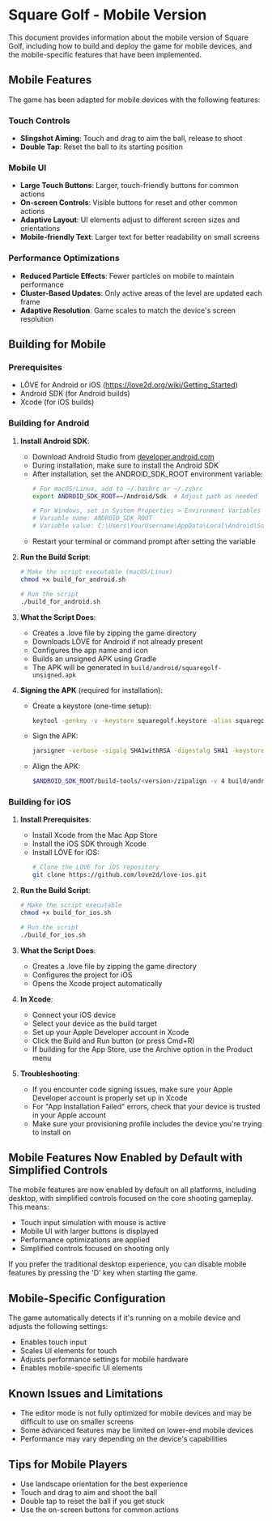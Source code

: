 # Square Golf - Mobile Version

This document provides information about the mobile version of Square Golf, including how to build and deploy the game for mobile devices, and the mobile-specific features that have been implemented.

## Mobile Features

The game has been adapted for mobile devices with the following features:

### Touch Controls

- **Slingshot Aiming**: Touch and drag to aim the ball, release to shoot
- **Double Tap**: Reset the ball to its starting position

### Mobile UI

- **Large Touch Buttons**: Larger, touch-friendly buttons for common actions
- **On-screen Controls**: Visible buttons for reset and other common actions
- **Adaptive Layout**: UI elements adjust to different screen sizes and orientations
- **Mobile-friendly Text**: Larger text for better readability on small screens

### Performance Optimizations

- **Reduced Particle Effects**: Fewer particles on mobile to maintain performance
- **Cluster-Based Updates**: Only active areas of the level are updated each frame
- **Adaptive Resolution**: Game scales to match the device's screen resolution

## Building for Mobile

### Prerequisites

- LÖVE for Android or iOS (https://love2d.org/wiki/Getting_Started)
- Android SDK (for Android builds)
- Xcode (for iOS builds)

### Building for Android

1. **Install Android SDK**:
   - Download Android Studio from [developer.android.com](https://developer.android.com/studio)
   - During installation, make sure to install the Android SDK
   - After installation, set the ANDROID_SDK_ROOT environment variable:
     ```bash
     # For macOS/Linux, add to ~/.bashrc or ~/.zshrc
     export ANDROID_SDK_ROOT=~/Android/Sdk  # Adjust path as needed
     
     # For Windows, set in System Properties > Environment Variables
     # Variable name: ANDROID_SDK_ROOT
     # Variable value: C:\Users\YourUsername\AppData\Local\Android\Sdk
     ```
   - Restart your terminal or command prompt after setting the variable

2. **Run the Build Script**:
   ```bash
   # Make the script executable (macOS/Linux)
   chmod +x build_for_android.sh
   
   # Run the script
   ./build_for_android.sh
   ```

3. **What the Script Does**:
   - Creates a .love file by zipping the game directory
   - Downloads LÖVE for Android if not already present
   - Configures the app name and icon
   - Builds an unsigned APK using Gradle
   - The APK will be generated in `build/android/squaregolf-unsigned.apk`

4. **Signing the APK** (required for installation):
   - Create a keystore (one-time setup):
     ```bash
     keytool -genkey -v -keystore squaregolf.keystore -alias squaregolf -keyalg RSA -keysize 2048 -validity 10000
     ```
   - Sign the APK:
     ```bash
     jarsigner -verbose -sigalg SHA1withRSA -digestalg SHA1 -keystore squaregolf.keystore build/android/squaregolf-unsigned.apk squaregolf
     ```
   - Align the APK:
     ```bash
     $ANDROID_SDK_ROOT/build-tools/<version>/zipalign -v 4 build/android/squaregolf-unsigned.apk build/android/squaregolf.apk
     ```

### Building for iOS

1. **Install Prerequisites**:
   - Install Xcode from the Mac App Store
   - Install the iOS SDK through Xcode
   - Install LÖVE for iOS:
     ```bash
     # Clone the LÖVE for iOS repository
     git clone https://github.com/love2d/love-ios.git
     ```

2. **Run the Build Script**:
   ```bash
   # Make the script executable
   chmod +x build_for_ios.sh
   
   # Run the script
   ./build_for_ios.sh
   ```

3. **What the Script Does**:
   - Creates a .love file by zipping the game directory
   - Configures the project for iOS
   - Opens the Xcode project automatically

4. **In Xcode**:
   - Connect your iOS device
   - Select your device as the build target
   - Set up your Apple Developer account in Xcode
   - Click the Build and Run button (or press Cmd+R)
   - If building for the App Store, use the Archive option in the Product menu

5. **Troubleshooting**:
   - If you encounter code signing issues, make sure your Apple Developer account is properly set up in Xcode
   - For "App Installation Failed" errors, check that your device is trusted in your Apple account
   - Make sure your provisioning profile includes the device you're trying to install on

## Mobile Features Now Enabled by Default with Simplified Controls

The mobile features are now enabled by default on all platforms, including desktop, with simplified controls focused on the core shooting gameplay. This means:

- Touch input simulation with mouse is active
- Mobile UI with larger buttons is displayed
- Performance optimizations are applied
- Simplified controls focused on shooting only

If you prefer the traditional desktop experience, you can disable mobile features by pressing the 'D' key when starting the game.

## Mobile-Specific Configuration

The game automatically detects if it's running on a mobile device and adjusts the following settings:

- Enables touch input
- Scales UI elements for touch
- Adjusts performance settings for mobile hardware
- Enables mobile-specific UI elements

## Known Issues and Limitations

- The editor mode is not fully optimized for mobile devices and may be difficult to use on smaller screens
- Some advanced features may be limited on lower-end mobile devices
- Performance may vary depending on the device's capabilities

## Tips for Mobile Players

- Use landscape orientation for the best experience
- Touch and drag to aim and shoot the ball
- Double tap to reset the ball if you get stuck
- Use the on-screen buttons for common actions
